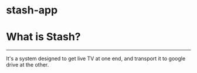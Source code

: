 stash-app
=========

# What is Stash?
----------------
It's a system designed to get live TV at one end, and transport it to google drive at the other.